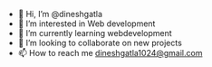 - 👋 Hi, I’m @dineshgatla
- 👀 I’m interested in Web development
- 🌱 I’m currently learning webdevelopment
- 💞️ I’m looking to collaborate on new projects
- 📫 How to reach me dineshgatla1024@gmail.com

<!---
dineshgatla/dineshgatla is a ✨ special ✨ repository because its `README.md` (this file) appears on your GitHub profile.
You can click the Preview link to take a look at your changes.
--->
